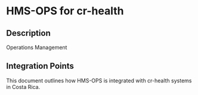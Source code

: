 # HMS-OPS for cr-health

## Description

Operations Management

## Integration Points

This document outlines how HMS-OPS is integrated with cr-health systems in Costa Rica.
